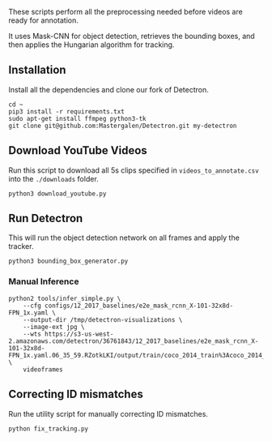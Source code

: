 These scripts perform all the preprocessing needed before videos are ready for annotation.

It uses Mask-CNN for object detection, retrieves the bounding boxes, and then applies the Hungarian algorithm for tracking.

## Installation

Install all the dependencies and clone our fork of Detectron.

```
cd ~
pip3 install -r requirements.txt
sudo apt-get install ffmpeg python3-tk
git clone git@github.com:Mastergalen/Detectron.git my-detectron
```

## Download YouTube Videos

Run this script to download all 5s clips specified in `videos_to_annotate.csv` into the `./downloads` folder.

```
python3 download_youtube.py
```

## Run Detectron

This will run the object detection network on all frames and apply the tracker.

```
python3 bounding_box_generator.py
```

### Manual Inference

```
python2 tools/infer_simple.py \
    --cfg configs/12_2017_baselines/e2e_mask_rcnn_X-101-32x8d-FPN_1x.yaml \
    --output-dir /tmp/detectron-visualizations \
    --image-ext jpg \
    --wts https://s3-us-west-2.amazonaws.com/detectron/36761843/12_2017_baselines/e2e_mask_rcnn_X-101-32x8d-FPN_1x.yaml.06_35_59.RZotkLKI/output/train/coco_2014_train%3Acoco_2014_valminusminival/generalized_rcnn/model_final.pkl \
    videoframes
```

## Correcting ID mismatches

Run the utility script for manually correcting ID mismatches.

```
python fix_tracking.py 
```

